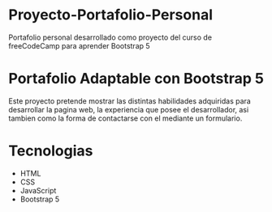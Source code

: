# Proyecto-Portafolio-Personal
Portafolio personal desarrollado como proyecto del curso de freeCodeCamp para aprender Bootstrap 5
# Portafolio Adaptable con Bootstrap 5
Este proyecto pretende mostrar las distintas habilidades adquiridas para desarrollar la pagina web, la experiencia que posee el desarrollador, asi tambien como la forma de contactarse con el mediante un formulario.

# Tecnologias
- HTML
- CSS
- JavaScript
- Bootstrap 5
